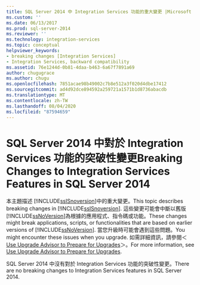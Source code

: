 ```yaml
---
title: SQL Server 2014 中 Integration Services 功能的重大變更 |Microsoft Docs
ms.custom: ''
ms.date: 06/13/2017
ms.prod: sql-server-2014
ms.reviewer: ''
ms.technology: integration-services
ms.topic: conceptual
helpviewer_keywords:
- breaking changes [Integration Services]
- Integration Services, backward compatibility
ms.assetid: 76e1244d-0b81-4daa-b463-6a67f7891a69
author: chugugrace
ms.author: chugu
ms.openlocfilehash: 7851acae98b49002c7b8e512a3f020d4dbe17412
ms.sourcegitcommit: ad4d92dce894592a259721a1571b1d8736abacdb
ms.translationtype: MT
ms.contentlocale: zh-TW
ms.lasthandoff: 08/04/2020
ms.locfileid: "87594659"
---
```

# <a name="breaking-changes-to-integration-services-features-in-sql-server-2014"></a><span data-ttu-id="a0031-102">SQL Server 2014 中對於 Integration Services 功能的突破性變更</span><span class="sxs-lookup"><span data-stu-id="a0031-102">Breaking Changes to Integration Services Features in SQL Server 2014</span></span>
  <span data-ttu-id="a0031-103">本主題描述 [!INCLUDE[ssISnoversion](../includes/ssisnoversion-md.md)]中的重大變更。</span><span class="sxs-lookup"><span data-stu-id="a0031-103">This topic describes breaking changes in [!INCLUDE[ssISnoversion](../includes/ssisnoversion-md.md)].</span></span> <span data-ttu-id="a0031-104">這些變更可能會中斷以舊版 [!INCLUDE[ssNoVersion](../includes/ssnoversion-md.md)]為根據的應用程式、指令碼或功能。</span><span class="sxs-lookup"><span data-stu-id="a0031-104">These changes might break applications, scripts, or functionalities that are based on earlier versions of [!INCLUDE[ssNoVersion](../includes/ssnoversion-md.md)].</span></span> <span data-ttu-id="a0031-105">當您升級時可能會遇到這些問題。</span><span class="sxs-lookup"><span data-stu-id="a0031-105">You might encounter these issues when you upgrade.</span></span> <span data-ttu-id="a0031-106">如需詳細資訊，請參閱＜ [Use Upgrade Advisor to Prepare for Upgrades](../../2014/sql-server/install/use-upgrade-advisor-to-prepare-for-upgrades.md)＞。</span><span class="sxs-lookup"><span data-stu-id="a0031-106">For more information, see [Use Upgrade Advisor to Prepare for Upgrades](../../2014/sql-server/install/use-upgrade-advisor-to-prepare-for-upgrades.md).</span></span>  
  
 <span data-ttu-id="a0031-107">SQL Server 2014 中沒有對於 Integration Services 功能的突破性變更。</span><span class="sxs-lookup"><span data-stu-id="a0031-107">There are no breaking changes to Integration Services features in SQL Server 2014.</span></span>  
  
  
